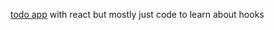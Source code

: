 [todo app](https://joqtan.github.io/hooks-app/) with react but mostly just code to learn about hooks
